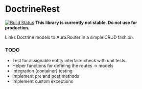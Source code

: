 DoctrineRest
============

[![Build Status](https://travis-ci.org/Tuxion/DoctrineRest.svg?branch=master)](https://travis-ci.org/Tuxion/DoctrineRest)
**This library is currently not stable. Do not use for production.**

Links Doctrine models to Aura.Router in a simple CRUD fashion.

### TODO

* Test for assignable entity interface check with unit tests.
* Helper functions for defining the routes -> models
* Integration (container) testing
* Implement pre and post methods
* Implement custom exceptions